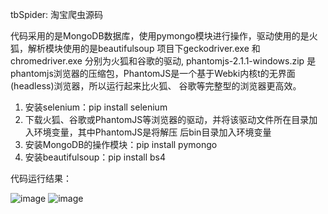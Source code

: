 
tbSpider: 淘宝爬虫源码

代码采用的是MongoDB数据库，使用pymongo模块进行操作，驱动使用的是火狐，解析模块使用的是beautifulsoup
项目下geckodriver.exe 和 chromedriver.exe 分别为火狐和谷歌的驱动, phantomjs-2.1.1-windows.zip 是
phantomjs浏览器的压缩包，PhantomJS是一个基于Webki内核t的无界面(headless)浏览器，所以运行起来比火狐、
谷歌等完整型的浏览器更高效。

1. 安装selenium：pip install selenium
2. 下载火狐、谷歌或PhantomJS等浏览器的驱动，并将该驱动文件所在目录加入环境变量，其中PhantomJS是将解压
   后bin目录加入环境变量
3. 安装MongoDB的操作模块：pip install pymongo
4. 安装beautifulsoup：pip install bs4

代码运行结果：

![image](https://github.com/wangbo-beau/spider/blob/master/taobao/console%E7%BB%93%E6%9E%9C.png)
![image](https://github.com/wangbo-beau/spider/blob/master/taobao/MongoDB%E7%BB%93%E6%9E%9C.png)
